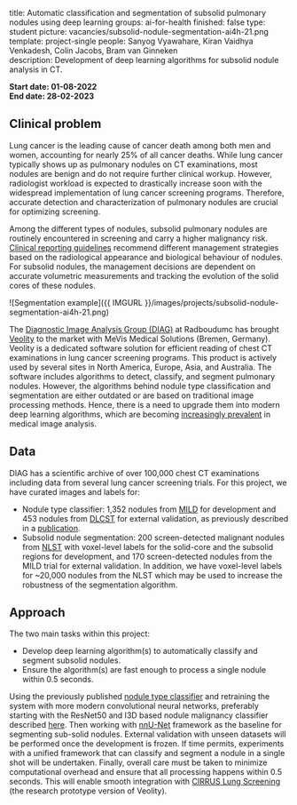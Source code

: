 title: Automatic classification and segmentation of subsolid pulmonary nodules using deep learning
groups: ai-for-health
finished: false 
type: student
picture: vacancies/subsolid-nodule-segmentation-ai4h-21.png
template: project-single
people: Sanyog Vyawahare, Kiran Vaidhya Venkadesh, Colin Jacobs, Bram van Ginneken  
description: Development of deep learning algorithms for subsolid nodule analysis in CT.


**Start date: 01-08-2022** <br>
**End date: 28-02-2023**


## Clinical problem

Lung cancer is the leading cause of cancer death among both men and women, accounting for nearly 25% of all cancer deaths. While lung cancer typically shows up as pulmonary nodules on CT examinations, most nodules are benign and do not require further clinical workup. However, radiologist workload is expected to drastically increase soon with the widespread implementation of lung cancer screening programs. 
Therefore, accurate detection and characterization of pulmonary nodules are crucial for optimizing screening. 

Among the different types of nodules, subsolid pulmonary nodules are routinely encountered in screening and carry a higher malignancy risk. [Clinical reporting guidelines](https://www.acr.org/Clinical-Resources/Reporting-and-Data-Systems/Lung-Rads) recommend different management strategies based on the radiological appearance and biological behaviour of nodules. 
For subsolid nodules, the management decisions are dependent on accurate volumetric measurements and tracking the evolution of the solid cores of these nodules. 

![Segmentation example]({{ IMGURL }}/images/projects/subsolid-nodule-segmentation-ai4h-21.png)

The [Diagnostic Image Analysis Group (DIAG)](https://www.diagnijmegen.nl/) at Radboudumc has brought [Veolity](https://www.veolity.com/) to the market with MeVis Medical Solutions (Bremen, Germany). 
Veolity is a dedicated software solution for efficient reading of chest CT examinations in lung cancer screening programs. 
This product is actively used by several sites in North America, Europe, Asia, and Australia.
The software includes algorithms to detect, classify, and segment pulmonary nodules. However, the algorithms behind nodule type classification and segmentation are either outdated or are based on traditional image processing methods. 
Hence, there is a need to upgrade them into modern deep learning algorithms, which are becoming [increasingly prevalent](https://www.sciencedirect.com/science/article/pii/S1361841517301135?via%3Dihub) in medical image analysis.


[comment]: <> (## Solution)

[comment]: <> ({DESCRIBE THE MAIN RESULT OR INNOVATION OF THE PROJECT AND HOW IT WILL BE INTEGRATED IN RADBOUDUMC ROUTINE CARE})

## Data

DIAG has a scientific archive of over 100,000 chest CT examinations including data from several lung cancer screening trials. For this project, we have curated images and labels for:

* Nodule type classifier: 1,352 nodules from [MILD](https://www.ncbi.nlm.nih.gov/pmc/articles/PMC6637372/) for development and 453 nodules from [DLCST](https://pubmed.ncbi.nlm.nih.gov/26485620/) for external validation, as previously described in a [publication](https://www.nature.com/articles/srep46479). 
* Subsolid nodule segmentation: 200 screen-detected malignant nodules from [NLST](https://www.nejm.org/doi/full/10.1056/nejmoa1102873) with voxel-level labels for the solid-core and the subsolid regions for development, and 170 screen-detected nodules from the MILD trial for external validation. In addition, we have voxel-level labels for ~20,000 nodules from the NLST which may be used to increase the robustness of the segmentation algorithm.


## Approach

The two main tasks within this project:

* Develop deep learning algorithm(s) to automatically classify and segment subsolid nodules.
* Ensure the algorithm(s) are fast enough to process a single nodule within 0.5 seconds.

Using the previously published [nodule type classifier](https://www.nature.com/articles/srep46479) and retraining the system with more modern convolutional neural networks, preferably starting with the ResNet50 and I3D based nodule malignancy classifier described [here](https://pubs.rsna.org/doi/full/10.1148/radiol.2021204433). 
Then working with [nnU-Net](https://www.nature.com/articles/s41592-020-01008-z) framework as the baseline for segmenting sub-solid nodules. External validation with unseen datasets will be performed once the development is frozen. 
If time permits, experiments with a unified framework that can classify and segment a nodule in a single shot will be undertaken. Finally, overall care must be taken to minimize computational overhead and ensure that all processing happens within 0.5 seconds. 
This will enable smooth integration with [CIRRUS Lung Screening](https://www.diagnijmegen.nl/software/cirruslungs/) (the research prototype version of Veolity).

[comment]: <> (## Results)

[comment]: <> ({DESCRIBE THE RESULTS OF THE PROJECT})